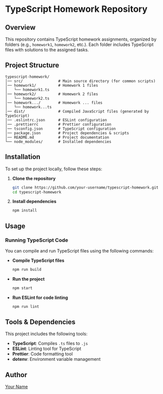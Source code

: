 # TypeScript Homework Repository

## Overview

This repository contains TypeScript homework assignments, organized by folders (e.g., `homework1`, `homework2`, etc.). Each folder includes TypeScript files with solutions to the assigned tasks.

## Project Structure

```
typescript-homework/
│── src/                # Main source directory (for common scripts)
│── homework1/          # Homework 1 files
│   └── homework1.ts
│── homework2/          # Homework 2 files
│   └── homework2.ts
│── homework.../        # Homework ... files
│   └── homework...ts
│── dist/               # Compiled JavaScript files (generated by TypeScript)
│── .eslintrc.json      # ESLint configuration
│── .prettierrc         # Prettier configuration
│── tsconfig.json       # TypeScript configuration
│── package.json        # Project dependencies & scripts
│── README.md           # Project documentation
└── node_modules/       # Installed dependencies
```

## Installation

To set up the project locally, follow these steps:

1. **Clone the repository**
   ```sh
   git clone https://github.com/your-username/typescript-homework.git
   cd typescript-homework
   ```
2. **Install dependencies**
   ```sh
   npm install
   ```

## Usage

### Running TypeScript Code

You can compile and run TypeScript files using the following commands:

- **Compile TypeScript files**
  ```sh
  npm run build
  ```
- **Run the project**
  ```sh
  npm start
  ```
- **Run ESLint for code linting**
  ```sh
  npm run lint
  ```

## Tools & Dependencies

This project includes the following tools:

- **TypeScript**: Compiles `.ts` files to `.js`
- **ESLint**: Linting tool for TypeScript
- **Prettier**: Code formatting tool
- **dotenv**: Environment variable management

## Author

[Your Name](https://github.com/optimist991)
